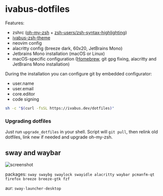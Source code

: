 # ivabus-dotfiles

Features:

- zshrc ([oh-my-zsh](https://ohmyz.sh) + [zsh-users/zsh-syntax-highlighting](https://github.com/zsh-users/zsh-syntax-highlighting))
- [ivabus-zsh-theme](https://github.com/ivabus/ivabus-zsh-theme)
- neovim config
- alacritty config (breeze dark, 60x20, JetBrains Mono)
- Jetbrains Mono installation (macOS or Linux)
- macOS-specific configuration ([Homebrew](https://brew.sh), git gpg fixing, alacritty and JetBrains Mono installation)

During the installation you can configure git by embedded configurator:

 - user.name
 - user.email
 - core.editor
 - code signing

```sh
sh -c "$(curl -fsSL https://ivabus.dev/dotfiles)"
```

### Upgrading dotfiles

Just run `upgrade_dotfiles` in your shell. Script will `git pull`, then relink old dotfiles, link new if needed and upgrade oh-my-zsh.


## sway and waybar

![screenshot](https://user-images.githubusercontent.com/71599788/183604097-00cdab01-6b02-42a2-bdba-ecc02d346057.png)

packages: `sway swaybg swaylock swayidle alacritty waybar pcmanfm-qt firefox breeze breeze-gtk fzf`

aur: `sway-launcher-desktop`

